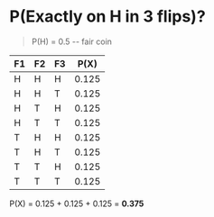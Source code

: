# P(Exactly on H in 3 flips)?

>P(H) = 0.5 -- fair coin

|F1 |F2 |F3 | P(X) |
|---|---|---|------|
| H | H | H | 0.125| 
| H | H | T | 0.125|
| H | T | H | 0.125|
| H | T | T | 0.125|
| T | H | H | 0.125|
| T | H | T | 0.125|
| T | T | H | 0.125|
| T | T | T | 0.125|

P(X) = 0.125 + 0.125 + 0.125 = **0.375**